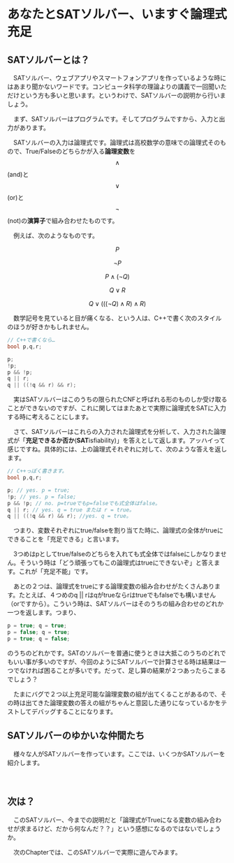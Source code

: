 # あなたとSATソルバー、いますぐ論理式充足
## SATソルバーとは？

　SATソルバー、ウェブアプリやスマートフォンアプリを作っているような時にはあまり聞かないワードです。コンピュータ科学の理論よりの講義で一回聞いただけという方も多いと思います。というわけで、SATソルバーの説明から行いましょう。

　まず、SATソルバーはプログラムです。そしてプログラムですから、入力と出力があります。

　SATソルバーの入力は論理式です。論理式は高校数学の意味での論理式そのもので、True/Falseのどちらかが入る**論理変数**を$$\land$$(and)と$$\lor$$(or)と$$\lnot$$(not)の**演算子**で組み合わせたものです。

　例えば、次のようなものです。


$$ P $$

$$ \lnot P $$

$$ P \land (\lnot Q) $$

$$ Q \lor R $$

$$ Q \lor ( ( (\lnot Q) \land R ) \land R ) $$

　数学記号を見ていると目が痛くなる、という人は、C++で書く次のスタイルのほうが好きかもしれません。

```c++
// C++で書くなら…
bool p,q,r;

p;
!p;
p && !p;
q || r;
q || ((!q && r) && r);
```

　実はSATソルバーはこのうちの限られたCNFと呼ばれる形のものしか受け取ることができないのですが、これに関してはまたあとで実際に論理式をSATに入力する時に考えることにします。

　さて、SATソルバーはこれらの入力された論理式を分析して、入力された論理式が「**充足できるか否か**(**SAT**isfiability)」を答えとして返します。アッハイって感じですね。具体的には、上の論理式それぞれに対して、次のような答えを返します。

```c++
// C++っぽく書きます。
bool p,q,r;

p; // yes. p = true;
!p; // yes. p = false;
p && !p; // no. p=trueでもp=falseでも式全体はfalse。
q || r; // yes. q = true または r = true。
q || ((!q && r) && r); //yes. q = true。
```

　つまり、変数それぞれにtrue/falseを割り当てた時に、論理式の全体がtrueにできることを「充足できる」と言います。

　3つめはpとしてtrue/falseのどちらを入れても式全体ではfalseにしかなりません。そういう時は「どう頑張ってもこの論理式はtrueにできないぞ」と答えます。これが「充足不能」です。

　あとの２つは、論理式をtrueにする論理変数の組み合わせがたくさんあります。たとえば、４つめのq || rはqがtrueならrはtrueでもfalseでも構いません（orですから）。こういう時は、SATソルバーはそのうちの組み合わせのどれか一つを返します。つまり、
　
```c++
p = true; q = true;
p = false; q = true;
p = true; q = false;
```

のうちのどれかです。SATのソルバーを普通に使うときは大抵このうちのどれでもいい事が多いのですが、今回のようにSATソルバーで計算させる時は結果は一つでなければ困ることが多いです。だって、足し算の結果が２つあったらこまるでしょう？

　たまにバグで２つ以上充足可能な論理変数の組が出てくることがあるので、その時は出てきた論理変数の答えの組がちゃんと意図した通りになっているかをテストしてデバッグすることになります。

## SATソルバーのゆかいな仲間たち

　様々な人がSATソルバーを作っています。ここでは、いくつかSATソルバーを紹介します。

　

## 次は？
　このSATソルバー、今までの説明だと「論理式がTrueになる変数の組み合わせが求まるけど、だから何なんだ？？」という感想になるのではないでしょうか。

　次のChapterでは、このSATソルバーで実際に遊んでみます。
